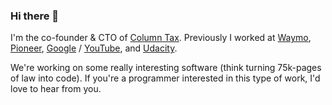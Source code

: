 ### Hi there 👋

I'm the co-founder & CTO of [Column Tax](https://github.com/column-tax). Previously I worked at [Waymo](https://github.com/waymo-research), [Pioneer](https://github.com/pioneerdotapp), [Google](https://github.com/google) / [YouTube](https://github.com/youtube), and [Udacity](https://github.com/udacity).

We're working on some really interesting software (think turning 75k-pages of law into code). If you're a programmer interested in this type of work, I'd love to hear from you.

<!--
**michaelrbock/michaelrbock** is a ✨ _special_ ✨ repository because its `README.md` (this file) appears on your GitHub profile.

Here are some ideas to get you started:

- 🔭 I’m currently working on ...
- 🌱 I’m currently learning ...
- 👯 I’m looking to collaborate on ...
- 🤔 I’m looking for help with ...
- 💬 Ask me about ...
- 📫 How to reach me: ...
- 😄 Pronouns: ...
- ⚡ Fun fact: ...
-->
